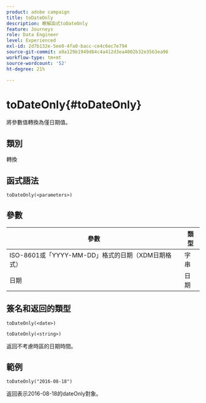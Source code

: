 ```yaml
---
product: adobe campaign
title: toDateOnly
description: 瞭解函式toDateOnly
feature: Journeys
role: Data Engineer
level: Experienced
exl-id: 2d7b132e-5ee0-4fa0-bacc-ce4c6ec7e794
source-git-commit: a9a129b1949d64c4a412d3ea4002b32e3563ea96
workflow-type: tm+mt
source-wordcount: '52'
ht-degree: 21%

---
```


# toDateOnly{#toDateOnly}

將參數值轉換為僅日期值。

## 類別

轉換

## 函式語法

`toDateOnly(<parameters>)`

## 參數

| 參數 | 類型 |
|-----------|------------------|
| ISO-8601或「YYYY-MM-DD」格式的日期（XDM日期格式） | 字串 |
| 日期 | 日期 |

## 簽名和返回的類型

`toDateOnly(<date>)`

`toDateOnly(<string>)`

返回不考慮時區的日期時間。

## 範例

`toDateOnly("2016-08-18")`

返回表示2016-08-18的dateOnly對象。
